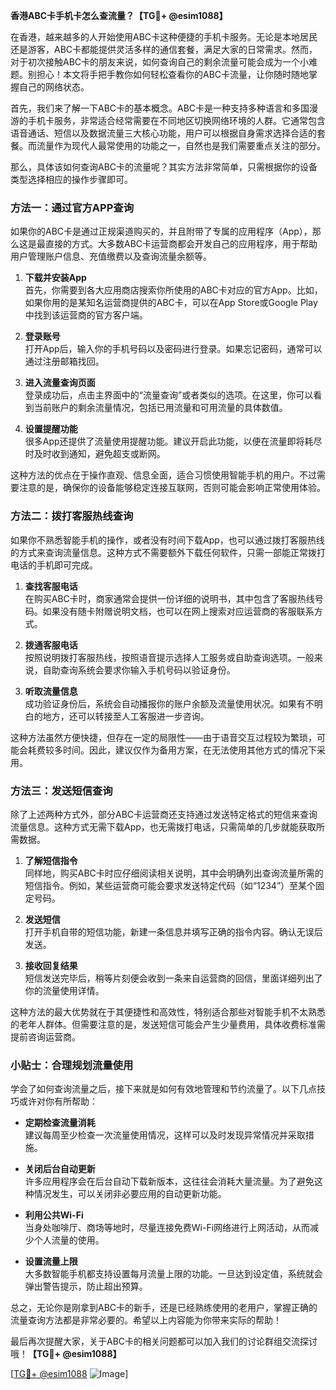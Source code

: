**香港ABC卡手机卡怎么查流量？【TG💪+ @esim1088】**

在香港，越来越多的人开始使用ABC卡这种便捷的手机卡服务。无论是本地居民还是游客，ABC卡都能提供灵活多样的通信套餐，满足大家的日常需求。然而，对于初次接触ABC卡的朋友来说，如何查询自己的剩余流量可能会成为一个小难题。别担心！本文将手把手教你如何轻松查看你的ABC卡流量，让你随时随地掌握自己的网络状态。

首先，我们来了解一下ABC卡的基本概念。ABC卡是一种支持多种语言和多国漫游的手机卡服务，非常适合经常需要在不同地区切换网络环境的人群。它通常包含语音通话、短信以及数据流量三大核心功能，用户可以根据自身需求选择合适的套餐。而流量作为现代人最常使用的功能之一，自然也是我们需要重点关注的部分。

那么，具体该如何查询ABC卡的流量呢？其实方法非常简单，只需根据你的设备类型选择相应的操作步骤即可。

### 方法一：通过官方APP查询

如果你的ABC卡是通过正规渠道购买的，并且附带了专属的应用程序（App），那么这是最直接的方式。大多数ABC卡运营商都会开发自己的应用程序，用于帮助用户管理账户信息、充值缴费以及查询流量余额等。

1. **下载并安装App**  
   首先，你需要到各大应用商店搜索你所使用的ABC卡对应的官方App。比如，如果你用的是某知名运营商提供的ABC卡，可以在App Store或Google Play中找到该运营商的官方客户端。

2. **登录账号**  
   打开App后，输入你的手机号码以及密码进行登录。如果忘记密码，通常可以通过注册邮箱找回。

3. **进入流量查询页面**  
   登录成功后，点击主界面中的“流量查询”或者类似的选项。在这里，你可以看到当前账户的剩余流量情况，包括已用流量和可用流量的具体数值。

4. **设置提醒功能**  
   很多App还提供了流量使用提醒功能。建议开启此功能，以便在流量即将耗尽时及时收到通知，避免超支或断网。

这种方法的优点在于操作直观、信息全面，适合习惯使用智能手机的用户。不过需要注意的是，确保你的设备能够稳定连接互联网，否则可能会影响正常使用体验。

### 方法二：拨打客服热线查询

如果你不熟悉智能手机的操作，或者没有时间下载App，也可以通过拨打客服热线的方式来查询流量信息。这种方式不需要额外下载任何软件，只需一部能正常拨打电话的手机即可完成。

1. **查找客服电话**  
   在购买ABC卡时，商家通常会提供一份详细的说明书，其中包含了客服热线号码。如果没有随卡附赠说明文档，也可以在网上搜索对应运营商的客服联系方式。

2. **拨通客服电话**  
   按照说明拨打客服热线，按照语音提示选择人工服务或自助查询选项。一般来说，自助查询系统会要求你输入手机号码以验证身份。

3. **听取流量信息**  
   成功验证身份后，系统会自动播报你的账户余额及流量使用状况。如果有不明白的地方，还可以转接至人工客服进一步咨询。

这种方法虽然方便快捷，但存在一定的局限性——由于语音交互过程较为繁琐，可能会耗费较多时间。因此，建议仅作为备用方案，在无法使用其他方式的情况下采用。

### 方法三：发送短信查询

除了上述两种方式外，部分ABC卡运营商还支持通过发送特定格式的短信来查询流量信息。这种方式无需下载App，也无需拨打电话，只需简单的几步就能获取所需数据。

1. **了解短信指令**  
   同样地，购买ABC卡时应仔细阅读相关说明，其中会明确列出查询流量所需的短信指令。例如，某些运营商可能会要求发送特定代码（如“1234”）至某个固定号码。

2. **发送短信**  
   打开手机自带的短信功能，新建一条信息并填写正确的指令内容。确认无误后发送。

3. **接收回复结果**  
   短信发送完毕后，稍等片刻便会收到一条来自运营商的回信，里面详细列出了你的流量使用详情。

这种方法的最大优势就在于其便捷性和高效性，特别适合那些对智能手机不太熟悉的老年人群体。但需要注意的是，发送短信可能会产生少量费用，具体收费标准需提前咨询运营商。

### 小贴士：合理规划流量使用

学会了如何查询流量之后，接下来就是如何有效地管理和节约流量了。以下几点技巧或许对你有所帮助：

- **定期检查流量消耗**  
  建议每周至少检查一次流量使用情况，这样可以及时发现异常情况并采取措施。
  
- **关闭后台自动更新**  
  许多应用程序会在后台自动下载新版本，这往往会消耗大量流量。为了避免这种情况发生，可以关闭非必要应用的自动更新功能。

- **利用公共Wi-Fi**  
  当身处咖啡厅、商场等地时，尽量连接免费Wi-Fi网络进行上网活动，从而减少个人流量的使用。

- **设置流量上限**  
  大多数智能手机都支持设置每月流量上限的功能。一旦达到设定值，系统就会弹出警告提示，防止超出预算。

总之，无论你是刚拿到ABC卡的新手，还是已经熟练使用的老用户，掌握正确的流量查询方法都是非常必要的。希望以上内容能为你带来实际的帮助！

最后再次提醒大家，关于ABC卡的相关问题都可以加入我们的讨论群组交流探讨哦！**【TG💪+ @esim1088】** 

[[TG💪+ @esim1088](https://t.me/s/esim1088) ![Image](https://i.postimg.cc/4NQfJmqS/Snipaste-2025-05-13-00-14-12.png)]